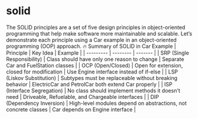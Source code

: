 # solid
The SOLID principles are a set of five design principles in object-oriented programming that help make software more maintainable and scalable. Let’s demonstrate each principle using a Car example in an object-oriented programming (OOP) approach.
🔥 Summary of SOLID in Car Example
|  Principle                    |  Key Idea                                                          |  Example  |
|  ---------                    |  --------                                                          |  -------  |
|  SRP (Single Responsibility)  |  Class should have only one reason to change                       |  Separate Car and FuelStation classes  |
|  OCP (Open/Closed)            |  Open for extension, closed for modification                       |  Use Engine interface instead of if-else  |
|  LSP (Liskov Substitution)    |  Subtypes must be replaceable without breaking behavior            |  ElectricCar and PetrolCar both extend Car properly  |
|  ISP (Interface Segregation)  |  No class should implement methods it doesn't need                 |  Driveable, Refuelable, and Chargeable interfaces  |
|  DIP (Dependency Inversion)   |  High-level modules depend on abstractions, not concrete classes   |  Car depends on Engine interface  |
